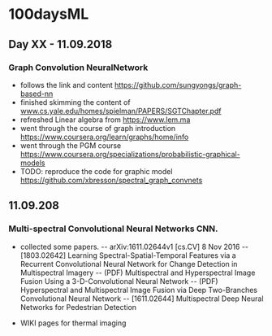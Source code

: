 # 100daysML
## Day XX - 11.09.2018
### Graph Convolution NeuralNetwork
- follows the link and content https://github.com/sungyongs/graph-based-nn
- finished skimming the content of www.cs.yale.edu/homes/spielman/PAPERS/SGTChapter.pdf
- refreshed Linear algebra from https://www.lem.ma
- went through the course of graph introduction https://www.coursera.org/learn/graphs/home/info
- went through the PGM course https://www.coursera.org/specializations/probabilistic-graphical-models
- TODO: reproduce the code for graphic model https://github.com/xbresson/spectral_graph_convnets

## 11.09.208
### Multi-spectral Convolutional Neural Networks CNN.
- collected some papers.
-- arXiv:1611.02644v1 [cs.CV] 8 Nov 2016
-- [1803.02642] Learning Spectral-Spatial-Temporal Features via a Recurrent Convolutional Neural Network for Change Detection in Multispectral Imagery
-- (PDF) Multispectral and Hyperspectral Image Fusion Using a 3-D-Convolutional Neural Network
-- (PDF) Hyperspectral and Multispectral Image Fusion via Deep Two-Branches Convolutional Neural Network
-- [1611.02644] Multispectral Deep Neural Networks for Pedestrian Detection

- WIKI pages for thermal imaging 
